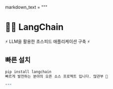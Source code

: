 markdown_text = """
# 🦜️🔗 LangChain

⚡ LLM을 활용한 초스피드 애플리케이션 구축 ⚡

## 빠른 설치

```bash
pip install langchain
빠르게 발전하는 분야의 오픈 소스 프로젝트 입니다. 많관부 🙏

"""